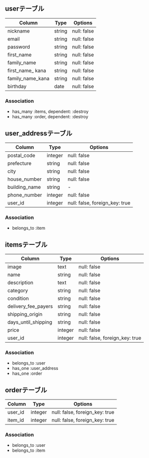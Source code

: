 ## userテーブル

|Column|Type|Options|
|------|----|-------|
|nickname|string|null: false|
|email|string|null: false|
|password|string|null: false|
|first_name|string|null: false|
|family_name|string|null: false|
|first_name_ kana|string|null: false|
|family_name_kana|string|null: false|
|birthday|date|null: false|

### Association
- has_many :items, dependent: :destroy​​
- has_many :order, dependent: :destroy​​



## user​_addressテーブル

|Column|Type|Options|
|------|----|-------|
|postal_code|integer|null: false|
|prefecture|string|null: false|
|city|string|null: false|
|house_number|string|null: false|
|building_name|string|-|
|phone_number|integer|null: false|
|user_id|integer|null: false, foreign_key: true|


### Association
- belongs_to :item



## itemsテーブル

|Column|Type|Options|
|------|----|-------|
|image|text|null: false|
|name|string|null: false|
|description|text|null: false|
|category|string|null: false|
|condition|string|null: false|
|delivery_fee_payers|string|null: false|
|shipping_origin|string|null: false|
|days_until_shipping|string|null: false|
|price|integer|null: false|
|user_id|integer|null: false, foreign_key: true|

### Association
- belongs_to :user
- has_one :user​_address
- has_one :order


## orderテーブル

|Column|Type|Options|
|------|----|-------|
|user_id|integer|null: false, foreign_key: true|
|item_id|integer|null: false, foreign_key: true|

### Association
- belongs_to :user
- belongs_to :item
